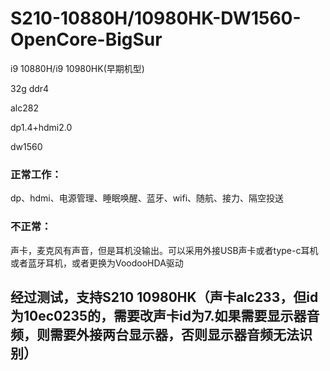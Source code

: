 # S210-10880H/10980HK-DW1560-OpenCore-BigSur
 
i9 10880H/i9 10980HK(早期机型)

32g ddr4

alc282

dp1.4+hdmi2.0

dw1560

### 正常工作：

dp、hdmi、电源管理、睡眠唤醒、蓝牙、wifi、随航、接力、隔空投送

### 不正常：

声卡，麦克风有声音，但是耳机没输出。可以采用外接USB声卡或者type-c耳机或者蓝牙耳机，或者更换为VoodooHDA驱动

## 经过测试，支持S210 10980HK（声卡alc233，但id为10ec0235的，需要改声卡id为7.如果需要显示器音频，则需要外接两台显示器，否则显示器音频无法识别）
